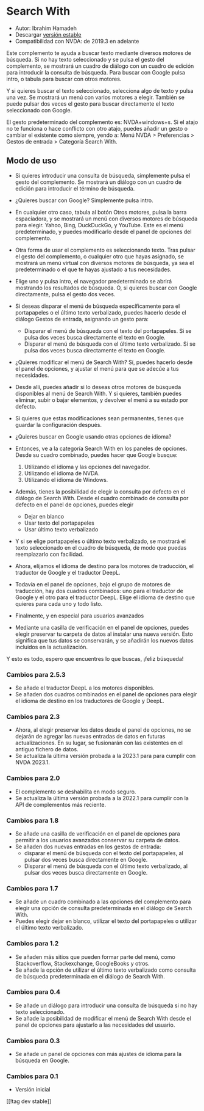# Search With #

* Autor: Ibrahim Hamadeh
* Descargar [versión estable][1]
* Compatibilidad con NVDA: de 2019.3 en adelante

Este complemento te ayuda a buscar texto mediante diversos motores de
búsqueda. Si no hay texto seleccionado y se pulsa el gesto del complemento,
se mostrará un cuadro de diálogo con un cuadro de edición para introducir la
consulta de búsqueda. Para buscar con Google pulsa intro, o tabula para
buscar con otros motores.

Y si quieres buscar el texto seleccionado, selecciona algo de texto y pulsa
una vez. Se mostrará un menú con varios motores a elegir. También se puede
pulsar dos veces el gesto para buscar directamente el texto seleccionado con
Google.

El gesto predeterminado del complemento es: NVDA+windows+s. Si el atajo no te funciona o hace conflicto con otro atajo, puedes añadir un gesto o cambiar el existente como siempre, yendo a: Menú NVDA > Preferencias > Gestos de entrada > Categoría Search With.

## Modo de uso

* Si quieres introducir una consulta de búsqueda, simplemente pulsa el gesto
  del complemento. Se mostrará un diálogo con un cuadro de edición para
  introducir el término de búsqueda.
* ¿Quieres buscar con Google? Simplemente pulsa intro.
* En cualquier otro caso, tabula al botón Otros motores, pulsa la barra
  espaciadora, y se mostrará un menú con diversos motores de búsqueda para
  elegir. Yahoo, Bing, DuckDuckGo, y YouTube. Este es el menú
  predeterminado, y puedes modificarlo desde el panel de opciones del
  complemento.
* Otra forma de usar el complemento es seleccionando texto. Tras pulsar el
  gesto del complemento, o cualquier otro que hayas asignado, se mostrará un
  menú virtual con diversos motores de búsqueda, ya sea el predeterminado o
  el que te hayas ajustado a tus necesidades.
* Elige uno y pulsa intro, el navegador predeterminado se abrirá mostrando
  los resultados de búsqueda. O, si quieres buscar con Google directamente,
  pulsa el gesto dos veces.
* Si deseas disparar el menú de búsqueda específicamente para el
  portapapeles o el último texto verbalizado, puedes hacerlo desde el
  diálogo Gestos de entrada, asignando un gesto para:
    * Disparar el menú de búsqueda con el texto del portapapeles. Si se
      pulsa dos veces busca directamente el texto en Google.
    * Disparar el menú de búsqueda con el último texto verbalizado. Si se
      pulsa dos veces busca directamente el texto en Google.
* ¿Quieres modificar el menú de Search With? Sí, puedes hacerlo desde el
  panel de opciones, y ajustar el menú para que se adecúe a tus necesidades.
* Desde allí, puedes añadir si lo deseas otros motores de búsqueda
  disponibles al menú de Search With. Y si quieres, también puedes eliminar,
  subir o bajar elementos, y devolver el menú a su estado por defecto.
* Si quieres que estas modificaciones sean permanentes, tienes que guardar
  la configuración después.
* ¿Quieres buscar en Google usando otras opciones de idioma?
* Entonces, ve a la categoría Search With en los paneles de opciones. Desde
  su cuadro combinado, puedes hacer que Google busque:

    1. Utilizando el idioma y las opciones del navegador.
    2. Utilizando el idioma de NVDA.
    3. Utilizando el idioma de Windows.

* Además, tienes la posibilidad de elegir la consulta por defecto en el
  diálogo de Search With. Desde el cuadro combinado de consulta por defecto
  en el panel de opciones, puedes elegir

    * Dejar en blanco
    * Usar texto del portapapeles
    * Usar último texto verbalizado

* Y si se elige portapapeles o último texto verbalizado, se mostrará el
  texto seleccionado en el cuadro de búsqueda, de modo que puedas
  reemplazarlo con facilidad.
* Ahora, elijamos el idioma de destino para los motores de traducción, el
  traductor de Google y el traductor DeepL.
* Todavía en el panel de opciones, bajo el grupo de motores de traducción,
  hay dos cuadros combinados: uno para el traductor de Google y el otro para
  el traductor DeepL. Elige el idioma de destino que quieres para cada uno y
  todo listo.
* Finalmente, y en especial para usuarios avanzados
* Mediante una casilla de verificación en el panel de opciones, puedes
  elegir preservar tu carpeta de datos al instalar una nueva versión. Esto
  significa que tus datos se conservarán, y se añadirán los nuevos datos
  incluidos en la actualización.

Y esto es todo, espero que encuentres lo que buscas, ¡feliz búsqueda!

### Cambios para 2.5.3 ###

* Se añade el traductor DeepL a los motores disponibles.
* Se añaden dos cuadros combinados en el panel de opciones para elegir el
  idioma de destino en los traductores de Google y DeepL.

### Cambios para 2.3 ###

* Ahora, al elegir preservar los datos desde el panel de opciones, no se
  dejarán de agregar las nuevas entradas de datos en futuras
  actualizaciones. En su lugar, se fusionarán con las existentes en el
  antiguo fichero de datos.
* Se actualiza la última versión probada a la 2023.1 para para cumplir con
  NVDA 2023.1.

### Cambios para 2.0 ###

* El complemento se deshabilita en modo seguro.
* Se actualiza la última versión probada a la 2022.1 para cumplir con la API
  de complementos más reciente.

### Cambios para 1.8 ###

* Se añade una casilla de verificación en el panel de opciones para permitir
  a los usuarios avanzados conservar su carpeta de datos.
* Se añaden dos nuevas entradas en los gestos de entrada:
    * disparar el menú de búsqueda con el texto del portapapeles, al pulsar
      dos veces busca directamente en Google.
    * Disparar el menú de búsqueda con el último texto verbalizado, al
      pulsar dos veces busca directamente en Google.

### Cambios para 1.7

* Se añade un cuadro combinado a las opciones del complemento para elegir
  una opción de consulta predeterminada en el diálogo de Search With.
* Puedes elegir dejar en blanco, utilizar el texto del portapapeles o
  utilizar el último texto verbalizado.

### Cambios para 1.2

* Se añaden más sitios que pueden formar parte del menú, como Stackoverflow,
  Stackexchange, GoogleBooks y otros.
* Se añade la opción de utilizar el último texto verbalizado como consulta
  de búsqueda predeterminada en el diálogo de Search With.

### Cambios para 0.4

* Se añade un diálogo para introducir una consulta de búsqueda si no hay
  texto seleccionado.
* Se añade la posibilidad de modificar el menú de Search With desde el panel
  de opciones para ajustarlo a las necesidades del usuario.

### Cambios para 0.3

* Se añade un panel de opciones con más ajustes de idioma para la búsqueda
  en Google.

### Cambios para 0.1

* Versión inicial

[[!tag dev stable]]

[1]: https://www.nvaccess.org/addonStore/legacy?file=searchwith
